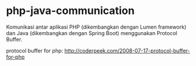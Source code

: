 # php-java-communication
Komunikasi antar aplikasi PHP (dikembangkan dengan Lumen framework) dan Java (dikembangkan dengan Spring Boot) menggunakan Protocol Buffer.

protocol buffer for php:
http://coderpeek.com/2008-07-17-protocol-buffer-for-php
